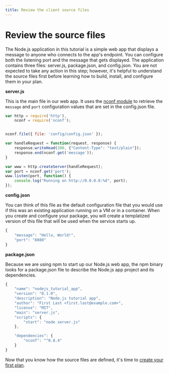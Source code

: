 ```yaml
---
title: Review the client source files
---
```


# Review the source files
The Node.js application in this tutorial is a simple web app that displays a message to anyone who connects to the app's endpoint. You can configure both the listening port and the message that gets displayed. The application contains three files: server.js, package.json, and config.json. You are not expected to take any action in this step; however, it's helpful to understand the source files first before learning how to build, install, and configure them in your plan.

**server.js**

This is the main file in our web app. It uses the [nconf module](https://github.com/indexzero/nconf) to retrieve the `message` and `port` configuration values that are set in the config.json file.

~~~ javascript
var http = require('http'),
    nconf = require('nconf');


nconf.file({ file: 'config/config.json' });

var handleRequest = function(request, response) {
    response.writeHead(200, {"Content-Type": "text/plain"});
    response.end(nconf.get('message'));
}

var www = http.createServer(handleRequest);
var port = nconf.get('port');
www.listen(port, function() {
    console.log("Running on http://0.0.0.0:%d", port);
});
~~~

**config.json**

You can think of this file as the default configuration file that you would use if this was an existing application running on a VM or in a container. When you create and configure your package, you will create a templatized version of this file that will be used when the service starts up.

~~~ javascript
{
    "message": "Hello, World!",
    "port": "8080"
}
~~~

**package.json**

Because we are using npm to start up our Node.js web app, the npm binary looks for a package.json file to describe the Node.js app project and its dependencies.

~~~ javascript
{
    "name": "nodejs_tutorial_app",
    "version": "0.1.0",
    "description": "Node.js tutorial app",
    "author": "First Last <first.last@example.com>",
    "license": "MIT",
    "main": "server.js",
    "scripts": {
        "start": "node server.js"
    },

    "dependencies": {
    	"nconf": "^0.8.4"
    }
}
~~~

Now that you know how the source files are defined, it's time to [create your first plan](/tutorials/getting-started-create-plan).
